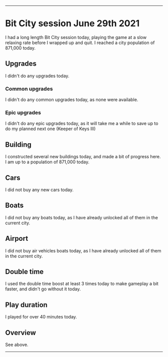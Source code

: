 
***

# Bit City session June 29th 2021

I had a long length Bit City session today, playing the game at a slow relaxing rate before I wrapped up and quit. I reached a city population of 871,000 today.

## Upgrades

I didn't do any upgrades today.

### Common upgrades

I didn't do any common upgrades today, as none were available.

### Epic upgrades

<!-- I bought a second "keeper of keys" upgrade today. I hope to max this out before pulling a prestige. !-->

I didn't do any epic upgrades today, as it will take me a while to save up to do my planned next one (Keeper of Keys III)

## Building

I constructed several new buildings today, and made a bit of progress here. I am up to a population of 871,000 today.

## Cars

I did not buy any new cars today.

## Boats

I did not buy any boats today, as I have already unlocked all of them in the current city.

## Airport

I did not buy air vehicles boats today, as I have already unlocked all of them in the current city.

## Double time

I used the double time boost at least 3 times today to make gameplay a bit faster, and didn't go without it today.

## Play duration

I played for over 40 minutes today.

## Overview

See above.

***

